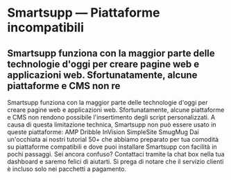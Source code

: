# Smartsupp — Piattaforme incompatibili
## Smartsupp funziona con la maggior parte delle technologie d'oggi per creare pagine web e applicazioni web. Sfortunatamente, alcune piattaforme e CMS non re
Smartsupp funziona con la maggior parte delle technologie d'oggi per creare pagine web e applicazioni web. Sfortunatamente, alcune piattaforme e CMS non rendono possibile l'insertimento degli script personalizzati. A causa di questa limitazione technica, Smartsupp non può essere usato in queste piattaforme:
AMP
Dribble
InVision
SimpleSite
SmugMug
Dai un'occhiata ai nostri tutorial 50+ che abbiamo preparato per tua comodità su piattaforme compatibili e dove puoi installare Smartsupp con facilità in pochi passaggi.
Sei ancora confuso? Contattaci tramite la chat box nella tua dashboard e saremo felici di aiutarti. Si prega di notare che il servizio clienti è incluso solo nei pacchetti a pagamento.

